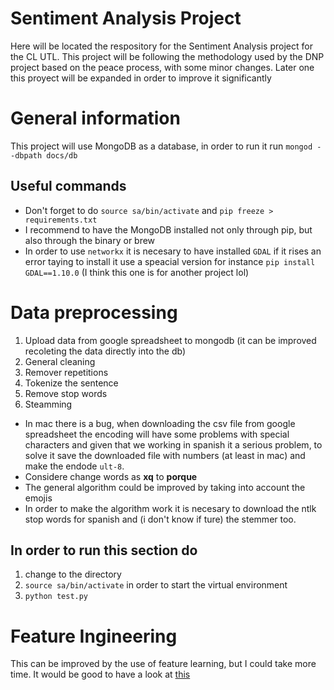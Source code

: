 # Sentiment Analysis Project

Here will be located the respository for the Sentiment Analysis project for the CL UTL. This project will be following the methodology used by the DNP project based on the peace process, with some minor changes. Later one this proyect will be expanded in order to improve it significantly

# General information

This project will use MongoDB as a database, in order to run it run `mongod --dbpath docs/db`

## Useful commands

* Don't forget to do `source sa/bin/activate` and `pip freeze > requirements.txt`
* I recommend to have the MongoDB installed not only through pip, but also through the binary or brew
* In order to use `networkx` it is necesary to have installed `GDAL` if it rises an error taying to install it use a speacial version for instance `pip install GDAL==1.10.0` (I think this one is for another project lol)

# Data preprocessing

1. Upload data from google spreadsheet to mongodb (it can be improved recoleting the data directly into the db)
2. General cleaning
3. Remover repetitions
2. Tokenize the sentence
3. Remove stop words
5. Steamming

* In mac there is a bug, when downloading the csv file from google spreadsheet the encoding will have some problems with special characters and given that we working in spanish it a serious problem, to solve it save the downloaded file with numbers (at least in mac) and make the endode `ult-8`.
* Considere change words as __xq__ to __porque__
* The general algorithm could be improved by taking into account the emojis
* In order to make the algorithm work it is necesary to download the ntlk stop words for spanish and (i don't know if ture) the stemmer too.

## In order to run this section do
1. change to the directory
2. `source sa/bin/activate` in order to start the virtual environment
3. `python test.py`

# Feature Ingineering

This can be improved by the use of feature learning, but I could take more time. It would be good to have a look at [this](https://www.springerprofessional.de/en/a-performance-comparison-of-feature-extraction-methods-for-senti/12174434)
